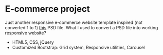 E-commerce project
=================


Just another responsive e-commerce website template inspired (not converted 1 to 1) [this](http://www.freepik.com/free-psd/premium-ecommerce-website-template-psd_693630.htm) PSD file.
What I used to convert a PSD file into working responsive website?

 - HTML5, CSS, jQuery
 - Customized Bootstrap:  Grid system, Responsive utilities, Carousel


